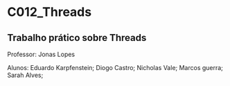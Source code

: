 # C012_Threads

## Trabalho prático sobre Threads

Professor: Jonas Lopes

Alunos:
Eduardo Karpfenstein;
Diogo Castro;
Nicholas Vale;
Marcos guerra;
Sarah Alves;
